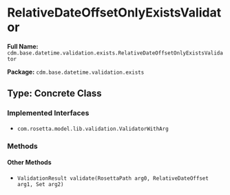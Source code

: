 # RelativeDateOffsetOnlyExistsValidator

**Full Name:** `cdm.base.datetime.validation.exists.RelativeDateOffsetOnlyExistsValidator`

**Package:** `cdm.base.datetime.validation.exists`

## Type: Concrete Class

### Implemented Interfaces

- `com.rosetta.model.lib.validation.ValidatorWithArg`

### Methods

#### Other Methods

- `ValidationResult validate(RosettaPath arg0, RelativeDateOffset arg1, Set arg2)`

